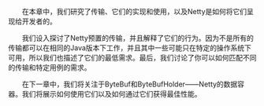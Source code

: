 &emsp;&emsp;在本章中，我们研究了传输、它们的实现和使用，以及Netty是如何将它们呈现给开发者的。

&emsp;&emsp;我们设入探讨了Netty预置的传输，并且解释了它们的行为。因为不是所有的传输都可以在相同的Java版本下工作，并且其中一些可能只在特定的操作系统下可用，所以我们也描述了它们的最低需求。最后，我们讨论了你可以如何匹配不同的传输和特定用例的需求。

&emsp;&emsp;在下一章中，我们将关注于ByteBuf和ByteBufHolder——Netty的数据容器。我们将展示如何使用它们以及如何通过它们获得最佳性能。